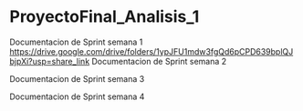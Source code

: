 # ProyectoFinal_Analisis_1

Documentacion de Sprint semana 1
https://drive.google.com/drive/folders/1ypJFU1mdw3fgQd6pCPD639bplQJbjpXi?usp=share_link
Documentacion de Sprint semana 2

Documentacion de Sprint semana 3

Documentacion de Sprint semana 4

